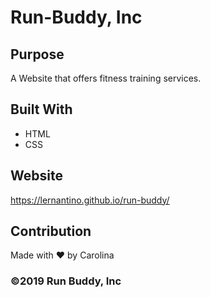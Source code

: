 # Run-Buddy, Inc

## Purpose 
A Website that offers fitness training services. 

## Built With 
* HTML 
* CSS

## Website 
https://lernantino.github.io/run-buddy/

## Contribution
Made with ❤️ by Carolina 

### ©️2019 Run Buddy, Inc 
